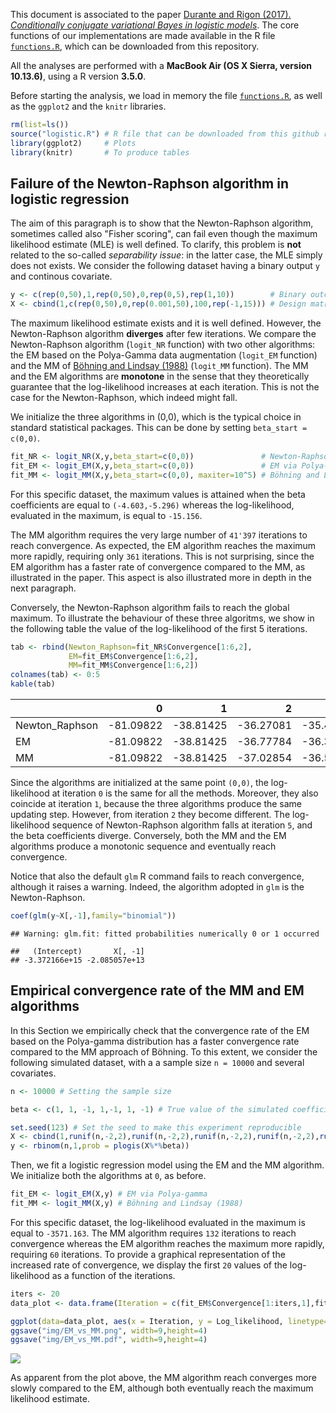 This document is associated to the paper [Durante and Rigon (2017). *Conditionally conjugate variational Bayes in logistic models*](https://arxiv.org/abs/1711.06999). The core functions of our implementations are made available in the R file [`functions.R`](https://github.com/tommasorigon/logisticVB/blob/master/logistic.R), which can be downloaded from this repository.

All the analyses are performed with a **MacBook Air (OS X Sierra, version 10.13.6)**, using a R version **3.5.0**. 

Before starting the analysis, we load in memory the file [`functions.R`](https://github.com/tommasorigon/logisticVB/blob/master/logistic.R), as well as the `ggplot2` and the `knitr` libraries.

```r
rm(list=ls())
source("logistic.R") # R file that can be downloaded from this github repository
library(ggplot2)     # Plots
library(knitr)       # To produce tables
```

## Failure of the Newton-Raphson algorithm in logistic regression

The aim of this paragraph is to show that the Newton-Raphson algorithm, sometimes called also "Fisher scoring", can fail even though the maximum likelihood estimate (MLE) is well defined. To clarify, this problem is **not** related to the so-called *separability issue*: in the latter case, the MLE simply does not exists. We consider the following dataset having a binary output `y` and continous covariate. 

```r
y <- c(rep(0,50),1,rep(0,50),0,rep(0,5),rep(1,10))        # Binary outcomes
X <- cbind(1,c(rep(0,50),0,rep(0.001,50),100,rep(-1,15))) # Design matrix
```

The maximum likelihood estimate exists and it is well defined. However, the Newton-Raphson algorithm **diverges** after few iterations.  We compare the Newton-Raphson algorithm (`logit_NR` function) with two other algorithms: the EM based on the Polya-Gamma data augmentation (`logit_EM` function) and the MM of [Böhning and Lindsay (1988)](https://link.springer.com/article/10.1007/BF00049423) (`logit_MM` function). The MM and the EM algorithms are **monotone** in the sense that they theoretically guarantee that the log-likelihood increases at each iteration. This is not the case for the Newton-Raphson, which indeed might fall.

We initialize the three algorithms in (0,0), which is the typical choice in standard statistical packages. This can be done by setting `beta_start = c(0,0)`. 

```r
fit_NR <- logit_NR(X,y,beta_start=c(0,0))               # Newton-Raphson
fit_EM <- logit_EM(X,y,beta_start=c(0,0))               # EM via Polya-gamma
fit_MM <- logit_MM(X,y,beta_start=c(0,0), maxiter=10^5) # Böhning and Lindsay (1988)
```

For this specific dataset, the maximum values is attained when the beta coefficients are equal to `(-4.603,-5.296)` whereas the log-likelihood, evaluated in the maximum, is equal to `-15.156`.

The MM algorithm requires the very large number of  `41'397` iterations to reach convergence. As expected, the EM algorithm reaches the maximum more rapidly, requiring only `361` iterations. This is not surprising, since the EM algorithm has a faster rate of convergence compared to the MM, as illustrated in the paper. This aspect is also illustrated more in depth in the next paragraph.

Conversely, the Newton-Raphson algorithm fails to reach the global maximum. To illustrate the behaviour of these three algoritms, we show in the following table the value of the log-likelihood of the first 5 iterations.


```r
tab <- rbind(Newton_Raphson=fit_NR$Convergence[1:6,2],
             EM=fit_EM$Convergence[1:6,2],
             MM=fit_MM$Convergence[1:6,2])
colnames(tab) <- 0:5
kable(tab)
```

|               |         0|         1|         2|         3|         4|          5|
|:--------------|---------:|---------:|---------:|---------:|---------:|----------:|
|Newton_Raphson | -81.09822| -38.81425| -36.27081| -35.43309| -26.31365| -733.67090|
|EM             | -81.09822| -38.81425| -36.77784| -36.33180| -36.16827|  -36.06429|
|MM             | -81.09822| -38.81425| -37.02854| -36.52533| -36.33067|  -36.23546|

Since the algorithms are initialized at the same point `(0,0)`, the log-likelihood at iteration `0` is the same for all the methods. Moreover, they also coincide at iteration `1`, because the three algorithms produce the same updating step. However, from iteration `2` they become different. The log-likelihood sequence of Newton-Raphson algorithm falls at iteration `5`, and the beta coefficients diverge. Conversely, both the MM and the EM algorithms produce a monotonic sequence and eventually reach convergence.

Notice that also the default `glm` R command fails to reach convergence, although it raises a warning. Indeed, the algorithm adopted in `glm` is the Newton-Raphson. 


```r
coef(glm(y~X[,-1],family="binomial"))
```

```
## Warning: glm.fit: fitted probabilities numerically 0 or 1 occurred
```

```
##   (Intercept)       X[, -1] 
## -3.372166e+15 -2.085057e+13
```

## Empirical convergence rate of the MM and EM algorithms

In this Section we empirically check that the convergence rate of the EM based on the Polya-gamma distribution has a faster convergence rate compared to the MM approach of Böhning. To this extent, we consider the following simulated dataset, with a a sample size `n = 10000` and several covariates.

```r
n <- 10000 # Setting the sample size

beta <- c(1, 1, -1, 1,-1, 1, -1) # True value of the simulated coefficients

set.seed(123) # Set the seed to make this experiment reproducible
X <- cbind(1,runif(n,-2,2),runif(n,-2,2),runif(n,-2,2),runif(n,-2,2),runif(n,-2,2), runif(n,-2,2))    # Design matrix: the intercept is included
y <- rbinom(n,1,prob = plogis(X%*%beta))
```

Then, we fit a logistic regression model using the EM and the MM algorithm. We initialize both the algorithms at `0`, as before.

```r
fit_EM <- logit_EM(X,y) # EM via Polya-gamma
fit_MM <- logit_MM(X,y) # Böhning and Lindsay (1988)
```

For this specific dataset, the log-likelihood evaluated in the maximum is equal to `-3571.163`. The MM algorithm requires `132` iterations to reach convergence whereas the EM algorithm reaches the maximum more rapidly, requiring `60` iterations. To provide a graphical representation of the increased rate of convergence, we display the first `20` values of the log-likelihood as a function of the iterations.

```r
iters <- 20
data_plot <- data.frame(Iteration = c(fit_EM$Convergence[1:iters,1],fit_MM$Convergence[1:iters,1]), Log_likelihood = c(fit_EM$Convergence[1:iters,2],fit_MM$Convergence[1:iters,2]), Algorithm = as.factor(rep(c("EM","MM"), each = iters)))

ggplot(data=data_plot, aes(x = Iteration, y = Log_likelihood, linetype=Algorithm)) + geom_point(size=0.7) + geom_line() + theme_bw() + xlab("Iteration") + ylab("Log-likelihood")
ggsave("img/EM_vs_MM.png", width=9,height=4)
ggsave("img/EM_vs_MM.pdf", width=9,height=4)
```

![](https://raw.githubusercontent.com/tommasorigon/logisticVB/master/img/EM_vs_MM.png)

As apparent from the plot above, the MM algorithm reach converges more slowly compared to the EM, although both eventually reach the maximum likelihood estimate.